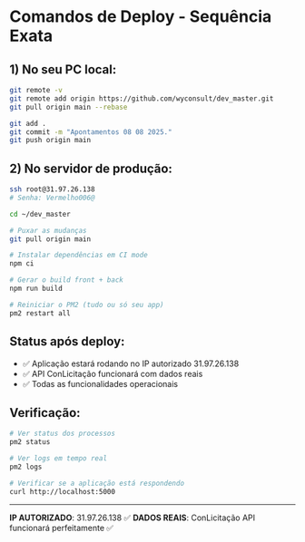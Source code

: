 # Comandos de Deploy - Sequência Exata

## 1) No seu PC local:

```bash
git remote -v
git remote add origin https://github.com/wyconsult/dev_master.git
git pull origin main --rebase

git add .
git commit -m "Apontamentos 08 08 2025."
git push origin main
```

## 2) No servidor de produção:

```bash
ssh root@31.97.26.138
# Senha: Vermelho006@

cd ~/dev_master

# Puxar as mudanças
git pull origin main

# Instalar dependências em CI mode
npm ci

# Gerar o build front + back
npm run build

# Reiniciar o PM2 (tudo ou só seu app)
pm2 restart all
```

## Status após deploy:
- ✅ Aplicação estará rodando no IP autorizado 31.97.26.138
- ✅ API ConLicitação funcionará com dados reais
- ✅ Todas as funcionalidades operacionais

## Verificação:
```bash
# Ver status dos processos
pm2 status

# Ver logs em tempo real
pm2 logs

# Verificar se a aplicação está respondendo
curl http://localhost:5000
```

---
**IP AUTORIZADO**: 31.97.26.138 ✅
**DADOS REAIS**: ConLicitação API funcionará perfeitamente ✅